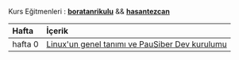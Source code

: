 Kurs Eğitmenleri : [**boratanrikulu**](https://github.com/boratanrikulu) && [**hasantezcan**](https://github.com/hasantezcan)

| Hafta | İçerik    |
| :------------- | :------------- |
| hafta 0      | [Linux'un genel tanımı ve PauSiber Dev kurulumu](hafta0/hafta0.md) |
